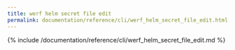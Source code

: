 ```yaml
---
title: werf helm secret file edit
permalink: documentation/reference/cli/werf_helm_secret_file_edit.html
---
```


{% include /documentation/reference/cli/werf_helm_secret_file_edit.md %}
